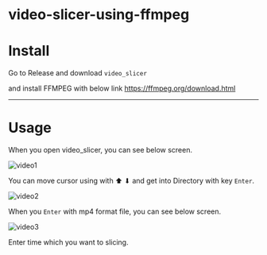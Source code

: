 # video-slicer-using-ffmpeg

# Install

Go to Release and download `video_slicer` 

and install FFMPEG with below link https://ffmpeg.org/download.html 

---

# Usage

When you open video_slicer, you can see below screen.

![video1](https://user-images.githubusercontent.com/57933815/187147402-5f6e1a45-3c0d-4a9b-979f-87fb95408517.png)

You can move cursor using with ⬆︎ ⬇︎ and get into Directory with key `Enter`.


![video2](https://user-images.githubusercontent.com/57933815/187147424-70f0d136-13de-47d3-bb94-efd663d28b5c.png)

When you `Enter` with mp4 format file, you can see below screen.

![video3](https://user-images.githubusercontent.com/57933815/187147434-4f953710-e7ba-45da-aef3-3f9db98daa37.png)

Enter time which you want to slicing.
